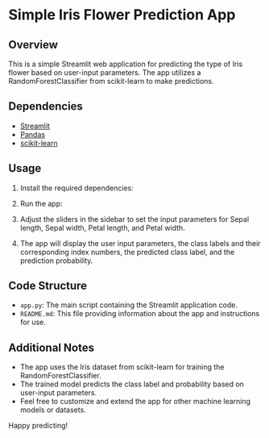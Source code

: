 # Simple Iris Flower Prediction App

## Overview
This is a simple Streamlit web application for predicting the type of Iris flower based on user-input parameters. The app utilizes a RandomForestClassifier from scikit-learn to make predictions.

## Dependencies
- [Streamlit](https://www.streamlit.io/)
- [Pandas](https://pandas.pydata.org/)
- [scikit-learn](https://scikit-learn.org/)

## Usage
1. Install the required dependencies:
2. Run the app:
3. Adjust the sliders in the sidebar to set the input parameters for Sepal length, Sepal width, Petal length, and Petal width.

4. The app will display the user input parameters, the class labels and their corresponding index numbers, the predicted class label, and the prediction probability.

## Code Structure
- `app.py`: The main script containing the Streamlit application code.
- `README.md`: This file providing information about the app and instructions for use.

## Additional Notes
- The app uses the Iris dataset from scikit-learn for training the RandomForestClassifier.
- The trained model predicts the class label and probability based on user-input parameters.
- Feel free to customize and extend the app for other machine learning models or datasets.

Happy predicting!

